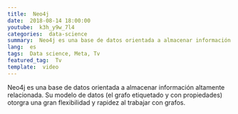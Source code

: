 ```yaml
---
title:  Neo4j
date:  2018-08-14 18:00:00
youtube:  k3h_y9w_7l4
categories:  data-science
summary:  Neo4j es una base de datos orientada a almacenar información altamente relacionada. Su modelo de datos (el grafo etiquetado y con propiedades) otorgra una gran flexibilidad y rapidez al trabajar con grafos.
lang:  es
tags:  Data science, Meta, Tv
featured_tag:  Tv
template:  video
---
```


Neo4j es una base de datos orientada a almacenar información altamente relacionada. Su modelo de datos (el grafo etiquetado y con propiedades) otorgra una gran flexibilidad y rapidez al trabajar con grafos.